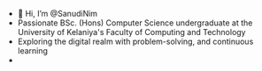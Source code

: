 - 👋 Hi, I’m @SanudiNim
- Passionate BSc. (Hons) Computer Science undergraduate at the University of Kelaniya's Faculty of Computing and Technology
- Exploring the digital realm with problem-solving, and continuous learning
- 


<!---
SanudiNim/SanudiNim is a ✨ special ✨ repository because its `README.md` (this file) appears on your GitHub profile.
You can click the Preview link to take a look at your changes.
--->
